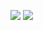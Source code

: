 ![](https://img.shields.io/badge/C-00599C?style=for-the-badge&logo=c&logoColor=white)
![](https://img.shields.io/badge/Maintained%3F-yes-green.svg)

